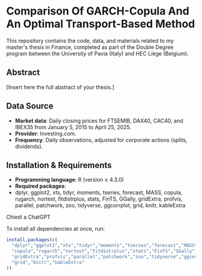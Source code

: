 # Comparison Of GARCH-Copula And An Optimal Transport-Based Method

This repository contains the code, data, and materials related to my master's thesis in Finance, completed as part of the Double Degree program between the University of Pavia (Italy) and HEC Liège (Belgium).

## Abstract
[Insert here the full abstract of your thesis.]

## Data Source
- **Market data**: Daily closing prices for FTSEMIB, DAX40, CAC40, and IBEX35 from January 5, 2015 to April 25, 2025.  
- **Provider**: Investing.com.  
- **Frequency**: Daily observations, adjusted for corporate actions (splits, dividends).  

## Installation & Requirements
- **Programming language**: R (version ≥ 4.3.0)  
- **Required packages**:  
- dplyr, ggplot2, xts, tidyr, moments, tseries, forecast, MASS, copula, rugarch, nortest, fitdistrplus, stats, FinTS, GGally, gridExtra, profvis, parallel, patchwork, zoo, tidyverse, ggcorrplot, grid, knitr, kableExtra





Chiedi a ChatGPT

To install all dependencies at once, run:
```r
install.packages(c(
  "dplyr","ggplot2","xts","tidyr","moments","tseries","forecast","MASS",
  "copula","rugarch","nortest","fitdistrplus","stats","FinTS","GGally",
  "gridExtra","profvis","parallel","patchwork","zoo","tidyverse","ggcorrplot",
  "grid","knitr","kableExtra"
))
